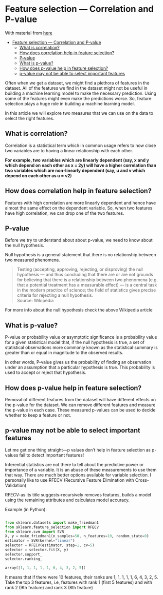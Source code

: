 # Feature selection — Correlation and P-value

With material from [here](https://towardsdatascience.com/feature-selection-correlation-and-p-value-da8921bfb3cf)

- [Feature selection — Correlation and P-value](#feature-selection--correlation-and-p-value)
  - [What is correlation?](#what-is-correlation)
  - [How does correlation help in feature selection?](#how-does-correlation-help-in-feature-selection)
  - [P-value](#p-value)
  - [What is p-value?](#what-is-p-value)
  - [How does p-value help in feature selection?](#how-does-p-value-help-in-feature-selection)
  - [p-value may not be able to select important features](#p-value-may-not-be-able-to-select-important-features)

Often when we get a dataset, we might find a plethora of features in the dataset. All of the features we find in the dataset might not be useful in building a machine learning model to make the necessary prediction. Using some of the features might even make the predictions worse. So, feature selection plays a huge role in building a machine learning model.


In this article we will explore two measures that we can use on the data to select the right features.

## What is correlation?
Correlation is a statistical term which in common usage refers to how close two variables are to having a linear relationship with each other.

**For example, two variables which are linearly dependent (say, x and y which depend on each other as x = 2y) will have a higher correlation than two variables which are non-linearly dependent (say, u and v which depend on each other as u = v2)**

## How does correlation help in feature selection?

Features with high correlation are more linearly dependent and hence have almost the same effect on the dependent variable. So, when two features have high correlation, we can drop one of the two features.

## P-value

Before we try to understand about about p-value, we need to know about the null hypothesis.

Null hypothesis is a general statement that there is no relationship between two measured phenomena.

> Testing (accepting, approving, rejecting, or disproving) the null hypothesis — and thus concluding that there are or are not grounds for believing that there is a relationship between two phenomena (e.g. that a potential treatment has a measurable effect) — is a central task in the modern practice of science; the field of statistics gives precise criteria for rejecting a null hypothesis.  
Source: Wikipedia

For more info about the null hypothesis check the above Wikipedia article

## What is p-value?

P-value or probability value or asymptotic significance is a probability value for a given statistical model that, if the null hypothesis is true, a set of statistical observations more commonly known as the statistical summary is greater than or equal in magnitude to the observed results.

In other words, P-value gives us the probability of finding an observation under an assumption that a particular hypothesis is true. This probability is used to accept or reject that hypothesis.

## How does p-value help in feature selection?

Removal of different features from the dataset will have different effects on the p-value for the dataset. We can remove different features and measure the p-value in each case. These measured p-values can be used to decide whether to keep a feature or not.

## p-value may not be able to select important features

Let me get one thing straight—p values don’t help in feature selection as p-values fail to detect important features!

Inferential statistics are not there to tell about the predictive power or importance of a variable. It is an abuse of these measurements to use them that way. There are much better options available for variable selection. I personally like to use RFECV (Recursive Feature Elimination with Cross-Validation)

RFECV-as its title suggests-recursively removes features, builds a model using the remaining attributes and calculates model accuracy.

Example (in Python):

```python

from sklearn.datasets import make_friedman1
from sklearn.feature_selection import RFECV
from sklearn.svm import SVR
X, y = make_friedman1(n_samples=50, n_features=10, random_state=0)
estimator = SVR(kernel="linear")
selector = RFECV(estimator, step=1, cv=5)
selector = selector.fit(X, y)
selector.support_ 
selector.ranking_
```

```python
array([1, 1, 1, 1, 1, 6, 4, 3, 2, 5])
```

It means that if there were 10 features, their ranks are 1, 1, 1, 1, 1, 6, 4, 3, 2, 5. Take the top 3 features, i.e, features with rank 1 (first 5 features) and with rank 2 (9th feature) and rank 3 (8th feature)